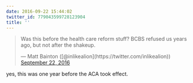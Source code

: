 ```yaml
---
date: 2016-09-22 15:44:02
twitter_id: 779043599728123904
title: ''
---
```


<blockquote class="twitter-tweet"><p lang="en" dir="ltr">Was this before the health care reform stuff? BCBS refused us years ago, but not after the shakeup.</p>&mdash; Matt Bainton ([@inlikealion](https://twitter.com/inlikealion)) <a href="https://twitter.com/inlikealion/status/779043368068415489?ref_src=twsrc%5Etfw">September 22, 2016</a></blockquote>
<script async src="https://platform.twitter.com/widgets.js" charset="utf-8"></script>

yes, this was one year before the ACA took effect.
